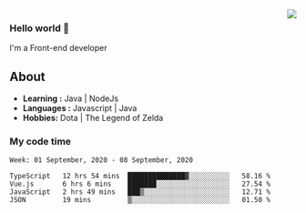 <img align='right' src="https://github-readme-stats.vercel.app/api?username=jumodada&show_icons=true&theme=vue">

### Hello world 👋

I'm a Front-end developer 
    
## About
-  **Learning :** Java | NodeJs
-  **Languages :** Javascript | Java
-  **Hobbies:** Dota | The Legend of Zelda

### My code time

<!--START_SECTION:waka-->
```text
Week: 01 September, 2020 - 08 September, 2020

TypeScript   12 hrs 54 mins  ██████████████▓░░░░░░░░░░   58.16 % 
Vue.js       6 hrs 6 mins    ███████░░░░░░░░░░░░░░░░░░   27.54 % 
JavaScript   2 hrs 49 mins   ███▒░░░░░░░░░░░░░░░░░░░░░   12.71 % 
JSON         19 mins         ▒░░░░░░░░░░░░░░░░░░░░░░░░   01.50 % 
```
<!--END_SECTION:waka-->
